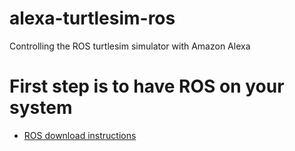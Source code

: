 # alexa-turtlesim-ros
Controlling the ROS turtlesim simulator with Amazon Alexa

# First step is to have ROS on your system
* [ROS download instructions](http://wiki.ros.org/ROS/Installation)

